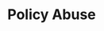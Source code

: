 ---
title: Policy Abuse
parent: /phases/04-attack-execution
ref-id: TAC-18
short-desc: The adversary violates the terms of service/terms and conditions to attain their objective. This may include the resale of digital assets, or the use of bonuses or loyalty points outside of their intended functionality. It specifically refers to where an adversary violates the terms of an agreement (such as a Terms of Service agreement) to which they are a party.
layout: tactic
---